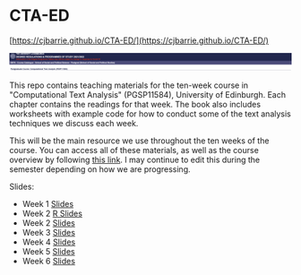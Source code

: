 # CTA-ED

[https://cjbarrie.github.io/CTA-ED/](https://cjbarrie.github.io/CTA-ED/)

![Course banner](CTA_banner.png)

This repo contains teaching materials for the ten-week course in "Computational Text Analysis" (PGSP11584), University of Edinburgh. Each chapter contains the readings for that week. The book also includes worksheets with example code for how to conduct some of the text analysis techniques we discuss each week.

This will be the main resource we use throughout the ten weeks of the course. You can access all of these materials, as well as the course overview by following [this link](https://cjbarrie.github.io/CTA-ED/). I may continue to edit this during the semester depending on how we are progressing.

Slides:

- Week 1 [Slides](https://docs.google.com/presentation/d/1TljlFQwyY8xoa5qr5R3EBasc0U-ixoUJx_D0RieJs_o/edit?usp=sharing)
- Week 2 [R Slides](https://raw.githack.com/cjbarrie/CTA-ED/main/docs/slides/01-word-freq-pres.html)
- Week 2 [Slides](https://docs.google.com/presentation/d/1EB8l2R3aDnfabpx23qKq-dH-6HehfgDqC9n1Pc90jN8/edit?usp=sharing)
- Week 3 [Slides](https://docs.google.com/presentation/d/1rgYCYGtZ7resCd7oVsGnaCpwWKduunl8s1famjtGtBY/edit?usp=sharing)
- Week 4 [Slides](https://docs.google.com/presentation/d/1SpEZVfejaul9dQyeaIvQlSIyLVyRJ8w5yMzr7LoVnc4/edit?usp=sharing)
- Week 5 [Slides](https://docs.google.com/presentation/d/1oG0JBlnRaOZ1kJIkzM13kmEpM1R29mFE_50QAZnv0bQ/edit?usp=sharing)
- Week 6 [Slides](https://docs.google.com/presentation/d/1SeL25sA0a7OoJhPOy5lvYuvqOZAUJBkh17VRTG5_VAw/edit?usp=sharing)

